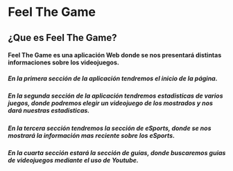 # Feel The Game

## ¿Que es Feel The Game?

#### Feel The Game es una aplicación Web donde se nos presentará distintas informaciones sobre los videojuegos.

##### En la primera sección de la aplicación tendremos el inicio de la página.

##### En la segunda sección de la aplicación tendremos estadisticas de varios juegos, donde podremos elegir un videojuego de los mostrados y nos dará nuestras estadisticas.

##### En la tercera sección tendremos la sección de eSports, donde se nos mostrará la información mas reciente sobre los eSports.

##### En la cuarta sección estará la sección de guias, donde buscaremos guias de videojuegos mediante el uso de Youtube.
